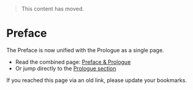 > This content has moved.

# Preface

The Preface is now unified with the Prologue as a single page.

- Read the combined page: [Preface & Prologue](front-matter.md#preface-an-open-source-book)
- Or jump directly to the [Prologue section](front-matter.md#prologue-the-path-to-aw3)

If you reached this page via an old link, please update your bookmarks.
